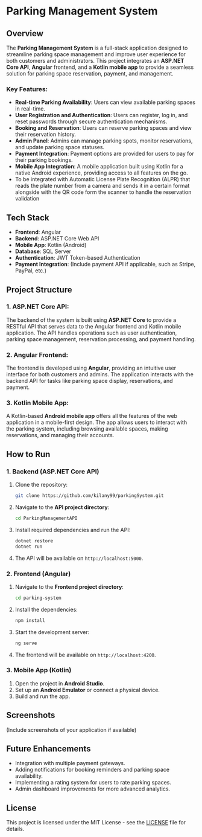 
# Parking Management System

## Overview

The **Parking Management System** is a full-stack application designed to streamline parking space management and improve user experience for both customers and administrators. This project integrates an **ASP.NET Core API**, **Angular** frontend, and a **Kotlin mobile app** to provide a seamless solution for parking space reservation, payment, and management. 

### Key Features:
- **Real-time Parking Availability**: Users can view available parking spaces in real-time.
- **User Registration and Authentication**: Users can register, log in, and reset passwords through secure authentication mechanisms.
- **Booking and Reservation**: Users can reserve parking spaces and view their reservation history.
- **Admin Panel**: Admins can manage parking spots, monitor reservations, and update parking space statuses.
- **Payment Integration**: Payment options are provided for users to pay for their parking bookings.
- **Mobile App Integration**: A mobile application built using Kotlin for a native Android experience, providing access to all features on the go.
- To be integrated with Automatic License Plate Recognition (ALPR) that reads the plate number from a camera and sends it in a certain format alongside with the QR code form the scanner to handle the reservation validation
## Tech Stack

- **Frontend**: Angular
- **Backend**: ASP.NET Core Web API
- **Mobile App**: Kotlin (Android)
- **Database**: SQL Server
- **Authentication**: JWT Token-based Authentication
- **Payment Integration**: (Include payment API if applicable, such as Stripe, PayPal, etc.)
  
## Project Structure

### 1. **ASP.NET Core API**:
The backend of the system is built using **ASP.NET Core** to provide a RESTful API that serves data to the Angular frontend and Kotlin mobile application. The API handles operations such as user authentication, parking space management, reservation processing, and payment handling.

### 2. **Angular Frontend**:
The frontend is developed using **Angular**, providing an intuitive user interface for both customers and admins. The application interacts with the backend API for tasks like parking space display, reservations, and payment.

### 3. **Kotlin Mobile App**:
A Kotlin-based **Android mobile app** offers all the features of the web application in a mobile-first design. The app allows users to interact with the parking system, including browsing available spaces, making reservations, and managing their accounts.

## How to Run

### 1. **Backend (ASP.NET Core API)**

1. Clone the repository:
   ```bash
   git clone https://github.com/kilany99/parkingSystem.git
   ```

2. Navigate to the **API project directory**:
   ```bash
   cd ParkingManagementAPI
   ```

3. Install required dependencies and run the API:
   ```bash
   dotnet restore
   dotnet run
   ```

4. The API will be available on `http://localhost:5000`.

### 2. **Frontend (Angular)**

1. Navigate to the **Frontend project directory**:
   ```bash
   cd parking-system
   ```

2. Install the dependencies:
   ```bash
   npm install
   ```

3. Start the development server:
   ```bash
   ng serve
   ```

4. The frontend will be available on `http://localhost:4200`.

### 3. **Mobile App (Kotlin)**

1. Open the project in **Android Studio**.
2. Set up an **Android Emulator** or connect a physical device.
3. Build and run the app.

## Screenshots

(Include screenshots of your application if available)

## Future Enhancements

- Integration with multiple payment gateways.
- Adding notifications for booking reminders and parking space availability.
- Implementing a rating system for users to rate parking spaces.
- Admin dashboard improvements for more advanced analytics.

## License

This project is licensed under the MIT License - see the [LICENSE](LICENSE) file for details.

